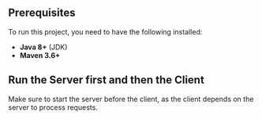 ## Prerequisites

To run this project, you need to have the following installed:

- **Java 8+** (JDK)
- **Maven 3.6+**

## Run the Server first and then the Client
Make sure to start the server before the client, as the client depends on the server to process requests.